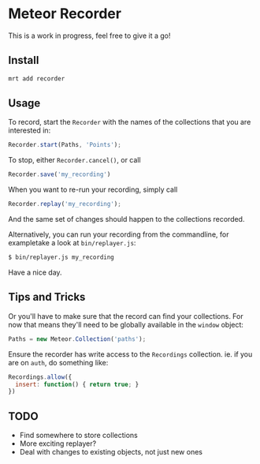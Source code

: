 Meteor Recorder
===============

This is a work in progress, feel free to give it a go!

Install
-------

```bash
mrt add recorder
```

Usage
-----

To record, start the `Recorder` with the names of the collections that you are interested in:

```js
Recorder.start(Paths, 'Points');
```

To stop, either `Recorder.cancel()`, or call
```js
Recorder.save('my_recording')
```

When you want to re-run your recording, simply call
```js
Recorder.replay('my_recording');
```

And the same set of changes should happen to the collections recorded.

Alternatively, you can run your recording from the commandline, for exampletake a look at `bin/replayer.js`:

```bash
$ bin/replayer.js my_recording
```

Have a nice day.

Tips and Tricks
---------------

Or you'll have to make sure that the record can find your collections. For now that means they'll need to be globally available in the `window` object: 
```js
Paths = new Meteor.Collection('paths');
```

Ensure the recorder has write access to the `Recordings` collection. ie. if you are on `auth`, do something like:

```js
Recordings.allow({
  insert: function() { return true; }
})
```

TODO
----
- Find somewhere to store collections
- More exciting replayer?
- Deal with changes to existing objects, not just new ones
